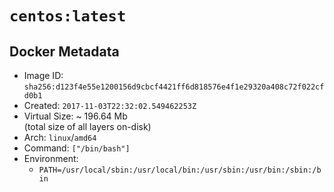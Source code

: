 # `centos:latest`

## Docker Metadata

- Image ID: `sha256:d123f4e55e1200156d9cbcf4421ff6d818576e4f1e29320a408c72f022cfd0b1`
- Created: `2017-11-03T22:32:02.549462253Z`
- Virtual Size: ~ 196.64 Mb  
  (total size of all layers on-disk)
- Arch: `linux`/`amd64`
- Command: `["/bin/bash"]`
- Environment:
  - `PATH=/usr/local/sbin:/usr/local/bin:/usr/sbin:/usr/bin:/sbin:/bin`
